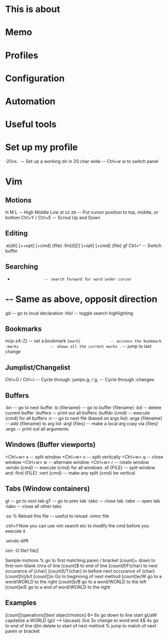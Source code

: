 # This is about
# Memo
# Profiles
# Configuration
# Automation
# Useful tools

# Set up my profile
:20vs .             -- Set up a working dir in 20 char wide
                    -- Ctrl+w w to switch panel

# Vim
## Motions
H   M   L           -- High Middle Low
zt  zz  zb          -- Put cursor position to top, middle, or bottom
Ctrl+Y / Ctrl+E     -- Scrool Up and Down

## Editing
:e[dit] [++opt] [+cmd] {file}
:fin[d][!] [+opt] [+cmd] {file}
gf
Ctrl+^              -- Switch buffer

## Searching
*                   -- search forward for word under cursor
#                   -- Same as above, opposit direction
gd                  -- go to local declaration
:hls!               -- toggle search highlighting

## Bookmarks
m{a-zA-Z}           -- set a bookmark
`{mark}             -- acccess the bookmark
:marks              -- shows all the current marks
`.                  -- jump to last change

## Jumplist/Changelist
Ctrl+O / Ctrl+I     -- Cycle through :jumps
g; / g,             -- Cycle through :changes

## Buffers
:bn                 -- go to next buffer
:b {filename}       -- go to buffer {filename}
:bd                 -- delete current buffer
:buffers            -- print out all buffers
:buffdo {cmd}       -- execute {cmd} for all buffers
:n                  -- go to next file (based on args list)
:arga {filename}    -- add {filename} to arg list
:argl {files}       -- make a local arg copy via {files}
:args               -- print out all arguments

## Windows (Buffer viewports)
<Ctrl+w> s          -- split window
<Ctrl+w> v          -- split vertically
<Ctrl+w> q          -- close window
<Ctrl+w> w          -- alternate window
<Ctrl+w> r          -- rotate window
:windo {cmd}        -- execute {cmd} for all windows
:sf {FILE}          -- split window and :find {FILE}
:vert {cmd}         -- make any split {cmd} be vertical

## Tabs (Window containers)
gt                  -- go to next tab
gT                  -- go to prev tab
:tabc               -- close tab
:tabe               -- open tab
:tabo               -- close all other tabs



:so %
Reload this file -- useful to reload .vimrc file

:ctrl+f
Now you can use vim search etc to modify the cmd before you execute it

:windo difft

vim -O file1 file2

Sample motions
%                   go to first matching paren / bracket
[count]+            down to first non-blank chra of line
[count]$            to end of line
[count]f/F{char}    to next occurance of {char} 
[count]t/T{char}    to before next occurance of {char}
[count]h/j/k/l
[count]]m           Go to beginning of next method
[count]w/W          go to a word/WORLD to the right
[count]b/B          go to a word/WORLD to the left
[count]e/E          go to a end of word/WORLD to the right 


## Examples
[count][operations][text object/motion]
6+                  6x go down to line start
gUaW                capitalize a WORLD (gU --> Upcase)
3ce                 3x change to word end
4$                  4x go to end of line
d]m                 delete to start of next method
%                   jump to match of next paren or bracket


